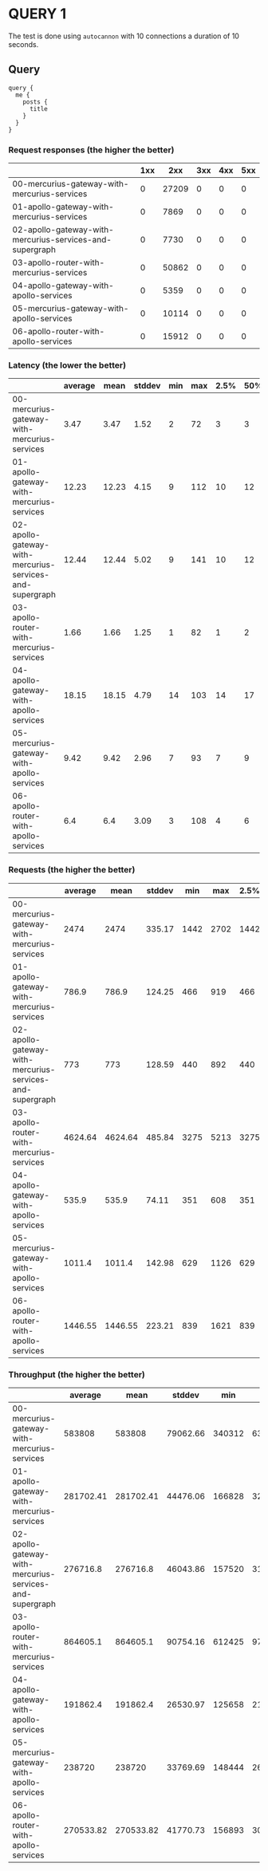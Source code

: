 
# QUERY 1

The test is done using `autocannon` with 10 connections a duration of 10 seconds.

## Query

```
query {
  me {
    posts {
      title
    }
  }
}
```
  
### Request responses (the higher the better)  
|                                                          | 1xx | 2xx   | 3xx | 4xx | 5xx |
| -------------------------------------------------------- | --- | ----- | --- | --- | --- |
| 00-mercurius-gateway-with-mercurius-services             | 0   | 27209 | 0   | 0   | 0   |
| 01-apollo-gateway-with-mercurius-services                | 0   | 7869  | 0   | 0   | 0   |
| 02-apollo-gateway-with-mercurius-services-and-supergraph | 0   | 7730  | 0   | 0   | 0   |
| 03-apollo-router-with-mercurius-services                 | 0   | 50862 | 0   | 0   | 0   |
| 04-apollo-gateway-with-apollo-services                   | 0   | 5359  | 0   | 0   | 0   |
| 05-mercurius-gateway-with-apollo-services                | 0   | 10114 | 0   | 0   | 0   |
| 06-apollo-router-with-apollo-services                    | 0   | 15912 | 0   | 0   | 0   |

### Latency (the lower the better)
|                                                          | average | mean  | stddev | min | max | 2.5% | 50% | 97.5% | 99% |
| -------------------------------------------------------- | ------- | ----- | ------ | --- | --- | ---- | --- | ----- | --- |
| 00-mercurius-gateway-with-mercurius-services             | 3.47    | 3.47  | 1.52   | 2   | 72  | 3    | 3   | 6     | 8   |
| 01-apollo-gateway-with-mercurius-services                | 12.23   | 12.23 | 4.15   | 9   | 112 | 10   | 12  | 20    | 23  |
| 02-apollo-gateway-with-mercurius-services-and-supergraph | 12.44   | 12.44 | 5.02   | 9   | 141 | 10   | 12  | 21    | 23  |
| 03-apollo-router-with-mercurius-services                 | 1.66    | 1.66  | 1.25   | 1   | 82  | 1    | 2   | 3     | 4   |
| 04-apollo-gateway-with-apollo-services                   | 18.15   | 18.15 | 4.79   | 14  | 103 | 14   | 17  | 28    | 32  |
| 05-mercurius-gateway-with-apollo-services                | 9.42    | 9.42  | 2.96   | 7   | 93  | 7    | 9   | 15    | 18  |
| 06-apollo-router-with-apollo-services                    | 6.4     | 6.4   | 3.09   | 3   | 108 | 4    | 6   | 12    | 14  |

### Requests (the higher the better)
|                                                          | average | mean    | stddev | min  | max  | 2.5% | 50%  | 97.5% | 99%  |
| -------------------------------------------------------- | ------- | ------- | ------ | ---- | ---- | ---- | ---- | ----- | ---- |
| 00-mercurius-gateway-with-mercurius-services             | 2474    | 2474    | 335.17 | 1442 | 2702 | 1442 | 2547 | 2703  | 2703 |
| 01-apollo-gateway-with-mercurius-services                | 786.9   | 786.9   | 124.25 | 466  | 919  | 466  | 822  | 919   | 919  |
| 02-apollo-gateway-with-mercurius-services-and-supergraph | 773     | 773     | 128.59 | 440  | 892  | 440  | 820  | 892   | 892  |
| 03-apollo-router-with-mercurius-services                 | 4624.64 | 4624.64 | 485.84 | 3275 | 5213 | 3275 | 4659 | 5215  | 5215 |
| 04-apollo-gateway-with-apollo-services                   | 535.9   | 535.9   | 74.11  | 351  | 608  | 351  | 556  | 608   | 608  |
| 05-mercurius-gateway-with-apollo-services                | 1011.4  | 1011.4  | 142.98 | 629  | 1126 | 629  | 1030 | 1126  | 1126 |
| 06-apollo-router-with-apollo-services                    | 1446.55 | 1446.55 | 223.21 | 839  | 1621 | 839  | 1538 | 1621  | 1621 |

### Throughput (the higher the better)
|                                                          | average   | mean      | stddev   | min    | max    | 2.5%   | 50%    | 97.5%  | 99%    |
| -------------------------------------------------------- | --------- | --------- | -------- | ------ | ------ | ------ | ------ | ------ | ------ |
| 00-mercurius-gateway-with-mercurius-services             | 583808    | 583808    | 79062.66 | 340312 | 637672 | 340479 | 601599 | 637951 | 637951 |
| 01-apollo-gateway-with-mercurius-services                | 281702.41 | 281702.41 | 44476.06 | 166828 | 329002 | 166911 | 294399 | 329215 | 329215 |
| 02-apollo-gateway-with-mercurius-services-and-supergraph | 276716.8  | 276716.8  | 46043.86 | 157520 | 319336 | 157567 | 293631 | 319487 | 319487 |
| 03-apollo-router-with-mercurius-services                 | 864605.1  | 864605.1  | 90754.16 | 612425 | 974831 | 612863 | 871423 | 974847 | 974847 |
| 04-apollo-gateway-with-apollo-services                   | 191862.4  | 191862.4  | 26530.97 | 125658 | 217664 | 125695 | 199167 | 217727 | 217727 |
| 05-mercurius-gateway-with-apollo-services                | 238720    | 238720    | 33769.69 | 148444 | 265736 | 148479 | 243199 | 265983 | 265983 |
| 06-apollo-router-with-apollo-services                    | 270533.82 | 270533.82 | 41770.73 | 156893 | 303127 | 156927 | 287743 | 303359 | 303359 |
    
    
